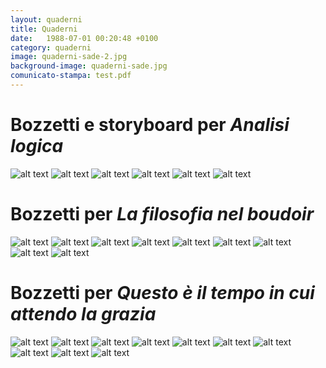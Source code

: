 ```yaml
---
layout: quaderni
title: Quaderni
date:   1988-07-01 00:20:48 +0100
category: quaderni
image: quaderni-sade-2.jpg
background-image: quaderni-sade.jpg
comunicato-stampa: test.pdf
---
```


# Bozzetti e storyboard per *Analisi logica*

![alt text](/img//bozzetti/analisi-logica.jpg "Title") ![alt text](/img//bozzetti/analisi-logica-2.jpg "Title") ![alt text](/img//bozzetti/analisi-logica-3.jpg "Title") ![alt text](/img//bozzetti/analisi-logica-5.jpg "Title") ![alt text](/img//bozzetti/analisi-logica-6.jpg "Title") ![alt text](/img//bozzetti/analisi-logica-7.jpg "Title") 


# Bozzetti per *La filosofia nel boudoir*

![alt text](/img//bozzetti/sade.jpg "Title") ![alt text](/img/bozzetti/sade-3.jpg "Title") ![alt text](/img/bozzetti/sade-4.jpg "Title") ![alt text](/img/bozzetti/sade-5.jpg "Title") ![alt text](/img/bozzetti/sade-6.jpg "Title") ![alt text](/img/bozzetti/sade-7.jpg "Title") ![alt text](/img/bozzetti/sade-8.jpg "Title") ![alt text](/img/bozzetti/sade-9.jpg "Title") ![alt text](/img/bozzetti/sade-10.jpg "Title") 


# Bozzetti per *Questo è il tempo in cui attendo la grazia*

![alt text](/img//bozzetti/questo-e-il-tempo.jpg "Title") ![alt text](/img/bozzetti/questo-e-il-tempo-2.jpg "Title") ![alt text](/img/bozzetti/questo-e-il-tempo-3.jpg "Title") ![alt text](/img/bozzetti/questo-e-il-tempo-4.jpg "Title") ![alt text](/img/bozzetti/questo-e-il-tempo-5.jpg "Title") ![alt text](/img/bozzetti/questo-e-il-tempo-6.jpg "Title") ![alt text](/img/bozzetti/questo-e-il-tempo-7.jpg  "Title") ![alt text](/img/bozzetti/questo-e-il-tempo-8.jpg  "Title")  ![alt text](/img/bozzetti/questo-e-il-tempo-9.jpg  "Title")  ![alt text](/img/bozzetti/questo-e-il-tempo-10.jpg  "Title")